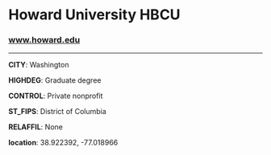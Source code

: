 # Howard University HBCU
### www.howard.edu
---
**CITY**: Washington

**HIGHDEG**: Graduate degree

**CONTROL**: Private nonprofit

**ST_FIPS**: District of Columbia

**RELAFFIL**: None

**location**: 38.922392, -77.018966